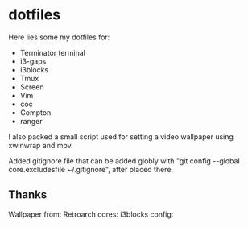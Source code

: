 # dotfiles
Here lies some my dotfiles for:

* Terminator terminal
* i3-gaps
* i3blocks
* Tmux
* Screen
* Vim
* coc
* Compton
* ranger

I also packed a small script used for setting a video wallpaper using xwinwrap and mpv.

Added gitignore file that can be added globly with "git config --global core.excludesfile ~/.gitignore", after placed there.


## Thanks
Wallpaper from:
Retroarch cores:
i3blocks config:

